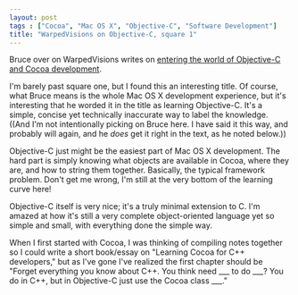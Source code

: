 ```yaml
---
layout: post
tags : ["Cocoa", "Mac OS X", "Objective-C", "Software Development"]
title: "WarpedVisions on Objective-C, square 1"
---
```

Bruce over on WarpedVisions writes on [entering the world of Objective-C and Cocoa development][1].

<!--more-->

I'm barely past square one, but I found this an interesting title. Of course, what Bruce means is the whole Mac OS X development experience, but it's interesting that he worded it in the title as learning Objective-C. It's a simple, concise yet technically inaccurate way to label the knowledge. ((And I'm not intentionally picking on Bruce here. I have said it this way, and probably will again, and he *does* get it right in the text, as he noted below.))

Objective-C just might be the easiest part of Mac OS X development. The hard part is simply knowing what objects are available in Cocoa, where they are, and how to string them together. Basically, the typical framework problem. Don't get me wrong, I'm still at the very bottom of the learning curve here!

Objective-C itself is very nice; it's a truly minimal extension to C. I'm amazed at how it's still a very complete object-oriented language yet so simple and small, with everything done the simple way.

When I first started with Cocoa, I was thinking of compiling notes together so I could write a short book/essay on "Learning Cocoa for C++ developers," but as I've gone I've realized the first chapter should be "Forget everything you know about C++. You think need ___ to do ___? You do in C++, but in Objective-C just use the Cocoa class ___."

[1]: http://warpedvisions.org/2008/08/24/objective-c-square-1
